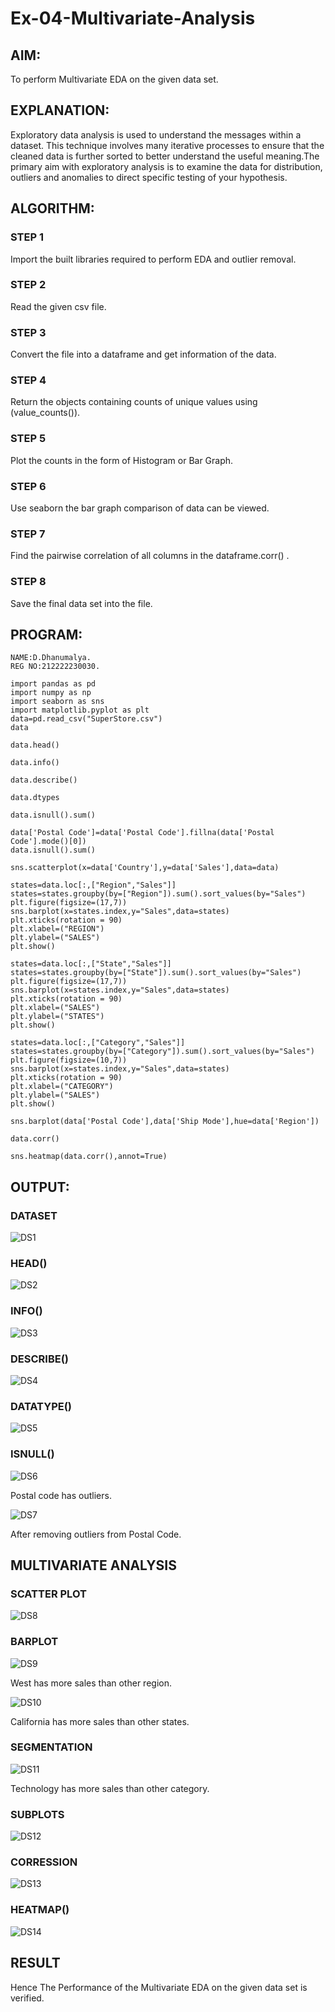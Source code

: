 # Ex-04-Multivariate-Analysis
## AIM:

To perform Multivariate EDA on the given data set.

## EXPLANATION:
Exploratory data analysis is used to understand the messages within a dataset. This technique involves many iterative processes to ensure that the cleaned data is further sorted to better understand the useful meaning.The primary aim with exploratory analysis is to examine the data for distribution, outliers and anomalies to direct specific testing of your hypothesis.

## ALGORITHM:
### STEP 1
Import the built libraries required to perform EDA and outlier removal.

### STEP 2
Read the given csv file.

### STEP 3
Convert the file into a dataframe and get information of the data.

### STEP 4
Return the objects containing counts of unique values using (value_counts()).

### STEP 5
Plot the counts in the form of Histogram or Bar Graph.

### STEP 6
Use seaborn the bar graph comparison of data can be viewed.

### STEP 7
Find the pairwise correlation of all columns in the dataframe.corr() .

### STEP 8
Save the final data set into the file.

## PROGRAM:
```
NAME:D.Dhanumalya.
REG NO:212222230030.

import pandas as pd
import numpy as np
import seaborn as sns
import matplotlib.pyplot as plt
data=pd.read_csv("SuperStore.csv")
data

data.head()

data.info()

data.describe()

data.dtypes

data.isnull().sum()

data['Postal Code']=data['Postal Code'].fillna(data['Postal Code'].mode()[0])
data.isnull().sum()

sns.scatterplot(x=data['Country'],y=data['Sales'],data=data)

states=data.loc[:,["Region","Sales"]] 
states=states.groupby(by=["Region"]).sum().sort_values(by="Sales") 
plt.figure(figsize=(17,7)) 
sns.barplot(x=states.index,y="Sales",data=states) 
plt.xticks(rotation = 90) 
plt.xlabel=("REGION")
plt.ylabel=("SALES") 
plt.show()

states=data.loc[:,["State","Sales"]] 
states=states.groupby(by=["State"]).sum().sort_values(by="Sales") 
plt.figure(figsize=(17,7)) 
sns.barplot(x=states.index,y="Sales",data=states) 
plt.xticks(rotation = 90) 
plt.xlabel=("SALES") 
plt.ylabel=("STATES") 
plt.show()

states=data.loc[:,["Category","Sales"]] 
states=states.groupby(by=["Category"]).sum().sort_values(by="Sales") 
plt.figure(figsize=(10,7)) 
sns.barplot(x=states.index,y="Sales",data=states) 
plt.xticks(rotation = 90) 
plt.xlabel=("CATEGORY") 
plt.ylabel=("SALES") 
plt.show()

sns.barplot(data['Postal Code'],data['Ship Mode'],hue=data['Region'])

data.corr()

sns.heatmap(data.corr(),annot=True)
```

## OUTPUT:

### DATASET
![DS1](https://user-images.githubusercontent.com/119218812/229864110-5c475eaa-ebee-47b5-804a-70d1cc9523ce.png)


### HEAD()
![DS2](https://user-images.githubusercontent.com/119218812/229864140-5903d2be-0291-45f1-acf9-650ac42a7022.png)


### INFO()
![DS3](https://user-images.githubusercontent.com/119218812/229864159-75765a8f-a225-4519-a3f6-c26b744bfb13.png)


### DESCRIBE()
![DS4](https://user-images.githubusercontent.com/119218812/229864180-b432768a-c79a-46b1-b269-1442b99c5588.png)


### DATATYPE()
![DS5](https://user-images.githubusercontent.com/119218812/229864232-5c7824db-7b82-49f6-989e-ce97c3315b29.png)


### ISNULL()
![DS6](https://user-images.githubusercontent.com/119218812/229864270-8828cc8f-7a97-47a6-b499-8910690dae1b.png)

Postal code has outliers.

![DS7](https://user-images.githubusercontent.com/119218812/229864310-6ed370be-22c2-4608-8c4e-ed930c86182d.png)

After removing outliers from Postal Code.

## MULTIVARIATE ANALYSIS
### SCATTER PLOT
![DS8](https://user-images.githubusercontent.com/119218812/229864328-a772c465-b317-49f6-b437-b7cdcab6966b.png)


### BARPLOT
![DS9](https://user-images.githubusercontent.com/119218812/229864346-64738ede-651a-4262-9ec4-290add5f5771.png)

West has more sales than other region.

![DS10](https://user-images.githubusercontent.com/119218812/229864366-48d94b3f-fee9-45c2-ba3d-bc4840c14b62.png)

California has more sales than other states.



### SEGMENTATION
![DS11](https://user-images.githubusercontent.com/119218812/229864484-c36f4533-f0ff-4540-a12d-e13116fe36cc.png)

Technology has more sales than other category.

### SUBPLOTS
![DS12](https://user-images.githubusercontent.com/119218812/229864506-89a90717-c194-4123-a6e3-6966fee79d21.png)


### CORRESSION
![DS13](https://user-images.githubusercontent.com/119218812/229864537-27cd3a5f-aae1-4833-b05f-9c8aed1360e1.png)


### HEATMAP()
![DS14](https://user-images.githubusercontent.com/119218812/229864569-d21dbd31-1c32-41bb-9d5a-d00e24434dd2.png)


## RESULT

Hence The Performance of the Multivariate EDA on the given data set is verified.
